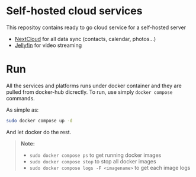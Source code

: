 # Self-hosted cloud services
This repositoy contains ready to go cloud service for a self-hosted server
- [NextCloud](https://nextcloud.com/) for all data sync (contacts, calendar, photos...)
- [Jellyfin](https://jellyfin.org/) for video streaming

# Run
All the services and platforms runs under docker container and they are pulled from docker-hub dicrectly.
To run, use simply `docker compose` commands. 

As simple as:
```bash
sudo docker compose up -d
```

And let docker do the rest.

>__Note:__
>- `sudo docker compose ps` to get running docker images
>- `sudo docker compose stop` to stop all docker images
>- `sudo docker compose logs -F <imagename>` to get each image logs
